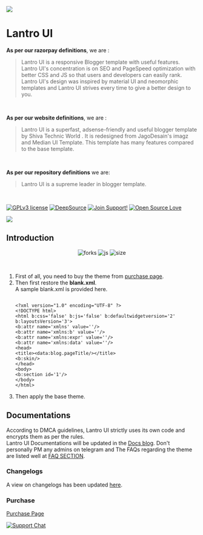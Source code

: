 ![](https://user-images.githubusercontent.com/73097560/115834477-dbab4500-a447-11eb-908a-139a6edaec5c.gif)

# Lantro UI

<b>As per our razorpay definitions</b>, we are : 
> Lantro UI is a responsive Blogger template with useful features. Lantro UI's concentration is on SEO and PageSpeed optimization with better CSS and JS so that users and developers can easily rank. Lantro UI's design was inspired by material UI and neomorphic templates and Lantro UI strives every time to give a better design to you.

<br>

<b>As per our website definitions</b>, we are : 
> Lantro UI is a superfast, adsense-friendly and useful blogger template by Shiva Technic World . It is redesigned from JagoDesain's imagz and Median UI Template. This template has many features compared to the base template.

<br>

<b> As per our repository definitions</b> we are:
> Lantro UI is a supreme leader in blogger template.

<br>

[![GPLv3 license](https://img.shields.io/badge/License-GPLv3-blue.svg)](http://perso.crans.org/besson/LICENSE.html)
[![DeepSource](https://static.deepsource.io/deepsource-badge-light-mini.svg)](https://deepsource.io/gh/Soumyabrata-eng/ErisBot/?ref=repository-badge)
[![Join Support!](https://img.shields.io/badge/Join%20Channel-!-red)](https://t.me/stw_discuss)
[![Open Source Love](https://badges.frapsoft.com/os/v2/open-source.png?v=103)](https://github.com/ellerbrock/open-source-badges/) 

![](https://user-images.githubusercontent.com/73097560/115834477-dbab4500-a447-11eb-908a-139a6edaec5c.gif)

## Introduction

<p align='center'>
  <img src='https://img.shields.io/github/forks/shivaes207/stw-web?style=for-the-badge&logo=appveyor' alt='forks' />
  <img src='https://img.shields.io/badge/javascript-black?style=for-the-badge&logo=appveyor' alt='js' />
  <img src='https://img.shields.io/github/repo-size/shivaes207/stw-web?style=for-the-badge&logo=appveyor' alt='size' />
</p>

 <br>
 
<ol>
<li> First of all, you need to buy the theme from <a href='https://lantro-ui.eu.org/p/purchase.html'>purchase page</a>.
<li> Then first restore the <strong>blank.xml</strong>. <br/>
A sample blank.xml is provided here.
<pre><code>
&lt;?xml version=&quot;1.0&quot; encoding=&quot;UTF-8&quot; ?&gt;
&lt;!DOCTYPE html&gt;
&lt;html b:css=&#39;false&#39; b:js=&#39;false&#39; b:defaultwidgetversion=&#39;2&#39; b:layoutsVersion=&#39;3&#39;&gt;
&lt;b:attr name=&#39;xmlns&#39; value=&#39;&#39;/&gt;
&lt;b:attr name=&#39;xmlns:b&#39; value=&#39;&#39;/&gt;
&lt;b:attr name=&#39;xmlns:expr&#39; value=&#39;&#39;/&gt;
&lt;b:attr name=&#39;xmlns:data&#39; value=&#39;&#39;/&gt;
&lt;head&gt;
&lt;title&gt;&lt;data:blog.pageTitle/&gt;&lt;/title&gt;
&lt;b:skin/&gt;
&lt;/head&gt;
&lt;body&gt;
&lt;b:section id=&#39;1&#39;/&gt;
&lt;/body&gt;
&lt;/html&gt;
</pre></code>
<li> Then apply the base theme. <br/>
</ol>

## Documentations
  
  According to DMCA guidelines, Lantro UI strictly uses its own code and encrypts them as per the rules. <br/>
  Lantro UI Documentations will be updated in the <a href=''>Docs blog</a>. Don't personally PM any admins on telegram and The FAQs regarding the theme are listed well at <a href='https://lantro-ui.eu.org/p/purchase.html'>FAQ SECTION</a>. <br/>
  
### Changelogs
  
  A view on changelogs has been updated <a href='https://graph.org/Lantro-UI-09-01'>here</a>.
  
 ### Purchase
  
  <a href='https://lantro-ui.eu.org/p/purchase.html'>Purchase Page</a>

<a href="https://t.me/stw_discuss"> <img src="https://img.shields.io/badge/Support-Chat-blue?&logo=telegram" alt="Support Chat" /> 

